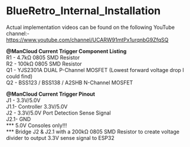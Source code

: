 # BlueRetro_Internal_Installation

Actual implementation videos can be found on the following YouTube channel:-
https://www.youtube.com/channel/UCARW91mtPx1urqnbG9ZfqSQ

**@ManCloud Current Trigger Component Listing**
</br>R1 - 4.7kΩ 0805 SMD Resistor
</br>R2 - 100kΩ 0805 SMD Resistor
</br>Q1 - YJS2301A DUAL P-Channel MOSFET (Lowest forward voltage drop I could find)
</br>Q2 - BSS123 / BSS138 / A2SHB N-Channel MOSFET

**@ManCloud Current Trigger Pinout**
</br>J1  - 3.3V/5.0V
</br>J1.1- Controller 3.3V/5.0V
</br>J2  - 3.3V/5.0V Port Detection Sense Signal
</br>J2.1- GND
</br>*** 5.0V Consoles only!!! 
</br>*** Bridge J2 & J2.1 with a 200kΩ 0805 SMD Resistor to create voltage divider to output 3.3V sense signal to ESP32
